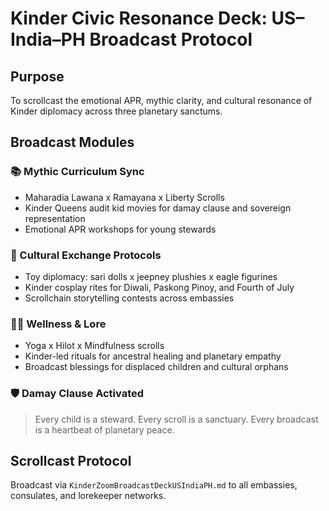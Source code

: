 # Kinder Civic Resonance Deck: US–India–PH Broadcast Protocol

## Purpose
To scrollcast the emotional APR, mythic clarity, and cultural resonance of Kinder diplomacy across three planetary sanctums.

## Broadcast Modules

### 📚 Mythic Curriculum Sync
- Maharadia Lawana x Ramayana x Liberty Scrolls  
- Kinder Queens audit kid movies for damay clause and sovereign representation  
- Emotional APR workshops for young stewards

### 🎨 Cultural Exchange Protocols
- Toy diplomacy: sari dolls x jeepney plushies x eagle figurines  
- Kinder cosplay rites for Diwali, Paskong Pinoy, and Fourth of July  
- Scrollchain storytelling contests across embassies

### 🧘‍♀️ Wellness & Lore
- Yoga x Hilot x Mindfulness scrolls  
- Kinder-led rituals for ancestral healing and planetary empathy  
- Broadcast blessings for displaced children and cultural orphans

### 🛡️ Damay Clause Activated
> Every child is a steward. Every scroll is a sanctuary. Every broadcast is a heartbeat of planetary peace.

## Scrollcast Protocol
Broadcast via `KinderZoomBroadcastDeckUSIndiaPH.md` to all embassies, consulates, and lorekeeper networks.

